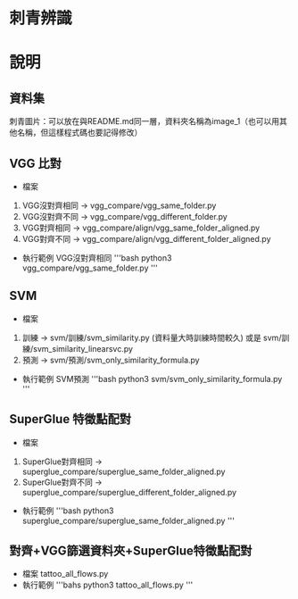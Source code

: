 # 刺青辨識
# 說明

## 資料集
刺青圖片：可以放在與README.md同一層，資料夾名稱為image_1（也可以用其他名稱，但這樣程式碼也要記得修改）


## VGG 比對
- 檔案
1. VGG沒對齊相同 -> vgg_compare/vgg_same_folder.py
2. VGG沒對齊不同 -> vgg_compare/vgg_different_folder.py
3. VGG對齊相同 -> vgg_compare/align/vgg_same_folder_aligned.py
4. VGG對齊不同 -> vgg_compare/align/vgg_different_folder_aligned.py
- 執行範例 VGG沒對齊相同
'''bash
python3 vgg_compare/vgg_same_folder.py
'''

## SVM
- 檔案
1. 訓練 -> svm/訓練/svm_similarity.py (資料量大時訓練時間較久) 或是 svm/訓練/svm_similarity_linearsvc.py
2. 預測 -> svm/預測/svm_only_similarity_formula.py
- 執行範例 SVM預測
'''bash
python3 svm/svm_only_similarity_formula.py
'''

## SuperGlue 特徵點配對
- 檔案
1. SuperGlue對齊相同 -> superglue_compare/superglue_same_folder_aligned.py
2. SuperGlue對齊不同 -> superglue_compare/superglue_different_folder_aligned.py
- 執行範例
'''bash
python3 superglue_compare/superglue_same_folder_aligned.py 
'''

## 對齊+VGG篩選資料夾+SuperGlue特徵點配對
- 檔案
tattoo_all_flows.py
- 執行範例
'''bahs 
python3 tattoo_all_flows.py
'''